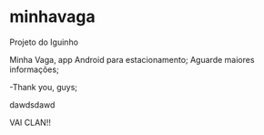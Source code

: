 # minhavaga
Projeto do Iguinho

Minha Vaga, app Android para estacionamento;
Aguarde maiores informações;

-Thank you, guys;




dawdsdawd






VAI CLAN!!
